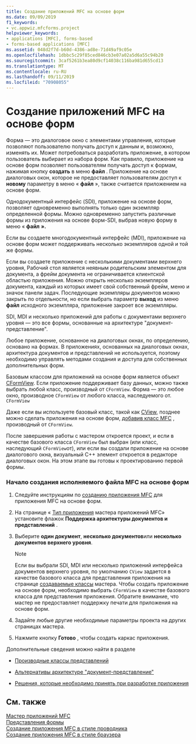 ```yaml
---
title: Создание приложений MFC на основе форм
ms.date: 09/09/2019
f1_keywords:
- vc.appwiz.mfcforms.project
helpviewer_keywords:
- applications [MFC], forms-based
- forms-based applications [MFC]
ms.assetid: 048d2f7d-b60d-4386-ad8e-71d49af9c05e
ms.openlocfilehash: 1dbbc5c29f85ced846cb3e07a02a5d6a55c94b20
ms.sourcegitcommit: 3caf5261b3ea80d9cf14038c116ba981d655cd13
ms.translationtype: MT
ms.contentlocale: ru-RU
ms.lasthandoff: 09/11/2019
ms.locfileid: "70908055"
---
```

# <a name="creating-a-forms-based-mfc-application"></a>Создание приложений MFC на основе форм

Форма — это диалоговое окно с элементами управления, которые позволяют пользователю получать доступ к данным и, возможно, изменять их. Может потребоваться разработать приложение, в котором пользователь выбирает из набора форм. Как правило, приложение на основе форм позволяет пользователям получать доступ к формам, нажимая кнопку **создать** в меню **файл** . Приложение на основе диалоговых окон, которое не предоставляет пользователям доступ к **новому** параметру в меню « **файл** », также считается приложением на основе форм.

Однодокументный интерфейс (SDI), приложение на основе форм, позволяет одновременно выполнять только один экземпляр определенной формы. Можно одновременно запустить различные формы из приложения на основе форм-SDI, выбрав новую форму в меню « **файл** **».**

Если вы создаете многодокументный интерфейс (MDI), приложение на основе форм может поддерживать несколько экземпляров одной и той же формы.

Если вы создаете приложение с несколькими документами верхнего уровня, Рабочий стол является неявным родительским элементом для документа, а фрейм документа не ограничивается клиентской областью приложения. Можно открыть несколько экземпляров документа, каждый из которых имеет свой собственный фрейм, меню и значок панели задач. Последующие экземпляры документов можно закрыть по отдельности, но если выбрать параметр **выход** из меню **файл** исходного экземпляра, приложение закроет все экземпляры.

SDI, MDI и несколько приложений для работы с документами верхнего уровня — это все формы, основанные на архитектуре "документ-представление".

Любое приложение, основанное на диалоговых окнах, по определению, основано на формах. В приложениях, основанных на диалоговых окнах, архитектура документов и представлений не используется, поэтому необходимо управлять методами создания и доступа для собственных дополнительных форм.

Базовым классом для приложений на основе форм является объект [CFormView](cformview-class.md). Если приложение поддерживает базу данных, можно также выбрать любой класс, производный от `CFormView`. Форма — это любое окно, производное `CFormView` от любого класса, наследуемого от. `CFormView`

Даже если вы используете базовый класс, такой как [CView](cview-class.md), позднее можно сделать приложения на основе форм, [добавив класс MFC](adding-an-mfc-class.md) , производный от `CFormView`.

После завершения работы с мастером откроется проект, и если в качестве базового класса `CFormView` был выбран (или класс, наследующий `CFormView`от), или если вы создали приложение на основе диалогового окна, визуальный C++ элемент откроется в редакторе диалоговых окон. На этом этапе вы готовы к проектированию первой формы.

### <a name="to-begin-creating-a-forms-based-mfc-executable"></a>Начало создания исполняемого файла MFC на основе форм

1. Следуйте инструкциям по [созданию приложения MFC](creating-an-mfc-application.md) для приложения MFC на основе форм.

1. На странице « [Тип приложения](application-type-mfc-application-wizard.md) мастера приложений MFC» установите флажок **Поддержка архитектуры документов и представлений** .

1. Выберите **один документ**, **несколько документов**или **несколько документов верхнего уровня**.

    > [!NOTE]
    >  Если вы выбрали SDI, MDI или несколько приложений интерфейса документов верхнего уровня, по умолчанию `CView` задается в качестве базового класса для представления приложения на странице [создаваемые классы](generated-classes-mfc-application-wizard.md) мастера. Чтобы создать приложение на основе форм, необходимо выбрать `CFormView` в качестве базового класса для представления приложения. Обратите внимание, что мастер не предоставляет поддержку печати для приложения на основе форм.

1. Задайте любые другие необходимые параметры проекта на других страницах мастера.

1. Нажмите кнопку **Готово** , чтобы создать каркас приложения.

Дополнительные сведения можно найти в разделе

- [Производные классы представлений](../derived-view-classes-available-in-mfc.md)

- [Альтернативы архитектуре "документ-представление"](../alternatives-to-the-document-view-architecture.md)

- [Решения, которые необходимо принять при разработке приложения](../application-design-choices.md)

## <a name="see-also"></a>См. также

[Мастер приложений MFC](mfc-application-wizard.md)<br/>
[Представления формы](../form-views-mfc.md)<br/>
[Создание приложения MFC в стиле проводника](creating-a-file-explorer-style-mfc-application.md)<br/>
[Создание приложения MFC в стиле браузера](creating-a-web-browser-style-mfc-application.md)
